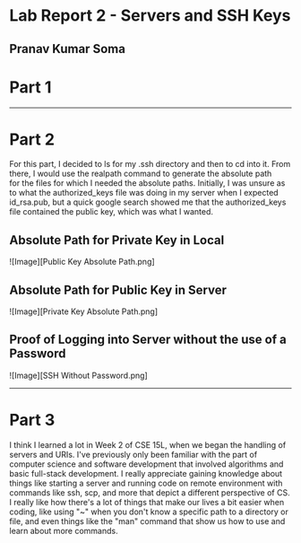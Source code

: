 # Lab Report 2 - Servers and SSH Keys
Pranav Kumar Soma
---
# Part 1
---
# Part 2
For this part, I decided to ls for my .ssh directory and then to cd into it. From there, I would use the realpath command to generate the absolute path \
for the files for which I needed the absolute paths. Initially, I was unsure as to what the authorized_keys file was doing in my server when I expected id_rsa.pub, 
but a quick google search showed me that the authorized_keys file contained the public key, which was what I wanted. 

## Absolute Path for Private Key in Local
![Image][Public Key Absolute Path.png]
## Absolute Path for Public Key in Server
![Image][Private Key Absolute Path.png]
## Proof of Logging into Server without the use of a Password
![Image][SSH Without Password.png]

---
# Part 3

I think I learned a lot in Week 2 of CSE 15L, when we began the handling of servers and URIs. I've previously only been familiar with the part 
of computer science and software development that involved algorithms and basic full-stack development. I really appreciate gaining knowledge
about things like starting a server and running code on remote environment with commands like ssh, scp, and more that depict a different perspective
of CS. I really like how there's a lot of things that make our lives a bit easier when coding, like using "~" when you don't know a specific path to
a directory or file, and even things like the "man" command that show us how to use and learn about more commands.
